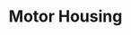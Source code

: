 ---
title: "Motor Housing"
slug: "motor-housing"
description: "These housings protect the motors from rain."
variants: Horizontal, 50mm|Vertical, 60mm
price: $8.00|$10.00
quantity:
  standard: 3|1
  xl: 3|1
specs:
  material: Gray UV stabilized ABS
internal-specs:
  internal part name: Motor Housing - Horizontal, 50mm|Motor Housing - Vertical, 60mm
  rev: A|C
  vendor: LDO
  cost: $1.28|$1.83
  component tests: Plastic Part Tests
---